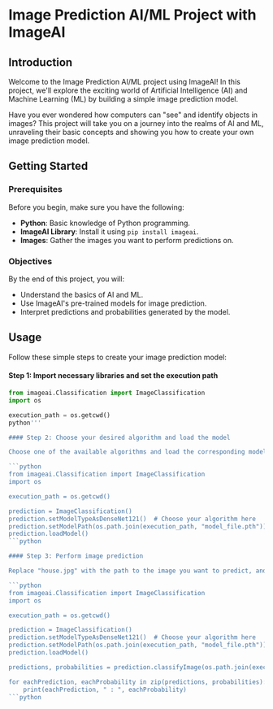 # Image Prediction AI/ML Project with ImageAI

## Introduction

Welcome to the Image Prediction AI/ML project using ImageAI! In this project, we'll explore the exciting world of Artificial Intelligence (AI) and Machine Learning (ML) by building a simple image prediction model.

Have you ever wondered how computers can "see" and identify objects in images? This project will take you on a journey into the realms of AI and ML, unraveling their basic concepts and showing you how to create your own image prediction model.

## Getting Started

### Prerequisites

Before you begin, make sure you have the following:

- **Python**: Basic knowledge of Python programming.
- **ImageAI Library**: Install it using `pip install imageai`.
- **Images**: Gather the images you want to perform predictions on.

### Objectives

By the end of this project, you will:

- Understand the basics of AI and ML.
- Use ImageAI's pre-trained models for image prediction.
- Interpret predictions and probabilities generated by the model.

## Usage

Follow these simple steps to create your image prediction model:

#### Step 1: Import necessary libraries and set the execution path

```python
from imageai.Classification import ImageClassification
import os

execution_path = os.getcwd()
python'''

#### Step 2: Choose your desired algorithm and load the model

Choose one of the available algorithms and load the corresponding model:

```python
from imageai.Classification import ImageClassification
import os

execution_path = os.getcwd()

prediction = ImageClassification()
prediction.setModelTypeAsDenseNet121()  # Choose your algorithm here
prediction.setModelPath(os.path.join(execution_path, "model_file.pth"))  # Path to the model file
prediction.loadModel()
```python

#### Step 3: Perform image prediction

Replace "house.jpg" with the path to the image you want to predict, and run the prediction code:

```python
from imageai.Classification import ImageClassification
import os

execution_path = os.getcwd()

prediction = ImageClassification()
prediction.setModelTypeAsDenseNet121()  # Choose your algorithm here
prediction.setModelPath(os.path.join(execution_path, "model_file.pth"))  # Path to the model file
prediction.loadModel()

predictions, probabilities = prediction.classifyImage(os.path.join(execution_path, "house.jpg"), result_count=5)

for eachPrediction, eachProbability in zip(predictions, probabilities):
    print(eachPrediction, " : ", eachProbability)
```python


